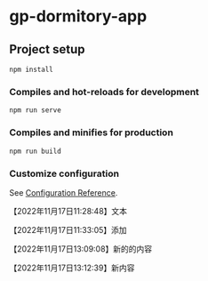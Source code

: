 # gp-dormitory-app

## Project setup
```
npm install
```

### Compiles and hot-reloads for development
```
npm run serve
```

### Compiles and minifies for production
```
npm run build
```

### Customize configuration
See [Configuration Reference](https://cli.vuejs.org/config/).



【2022年11月17日11:28:48】文本

【2022年11月17日11:33:05】添加

【2022年11月17日13:09:08】新的的内容

【2022年11月17日13:12:39】新内容
